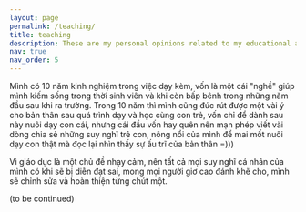 ```yaml
---
layout: page
permalink: /teaching/
title: teaching
description: These are my personal opinions related to my educational activities, written in Vietnamese
nav: true
nav_order: 5
---
```


Mình có 10 năm kinh nghiệm trong việc dạy kèm, vốn là một cái "nghề" giúp mình kiếm sống trong thời sinh viên và khi còn bấp bênh trong những năm đầu sau khi ra trường. Trong 10 năm thì mình cũng đúc rút được một vài ý cho bản thân sau quá trình dạy và học cùng con trẻ, vốn chỉ để dành sau này nuôi dạy con cái, nhưng cái đầu vốn hay quên nên mạn phép viết vài dòng chia sẻ những suy nghĩ trẻ con, nông nổi của mình để mai mốt nuôi dạy con thật mà đọc lại nhìn thấy sự ấu trĩ của bản thân =))) 

Vì giáo dục là một chủ đề nhạy cảm, nên tất cả mọi suy nghĩ cá nhân của mình có khi sẽ bị diễn đạt sai, mong mọi người giơ cao đánh khẽ cho, mình sẽ chỉnh sửa và hoàn thiện từng chút một. 

(to be continued)